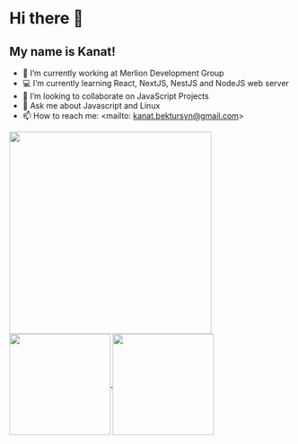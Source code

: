 # **Hi there 👋**
## **My name is Kanat!**

- 👔  I’m currently working at Merlion Development Group
- 💻  I’m currently learning React, NextJS, NestJS and NodeJS web server
- 🤝  I’m looking to collaborate on JavaScript Projects
- 💬  Ask me about Javascript and Linux
- 📫  How to reach me: <mailto: kanat.bektursyn@gmail.com>


<a href="https://github.com/kanatBektursyn">
  <img align="left" height="360px" src="https://github-readme-stats.vercel.app/api/top-langs?username=kanatBektursyn&count_private=true&bg_color=1a1c20&title_color=ffffff&text_color=cccccc&hide_border=true&show_icons=true&border_radius=10px" />
</a>

<a href="https://discord.com/users/550616137180774402">
  <img align="center" height="180px" src="https://lanyard-profile-readme.vercel.app/api/550616137180774402" />
</a>

<a href="https://github.com/kanatBektursyn">
  <img align="center" height="180px" src="https://github-readme-stats.vercel.app/api?username=kanatBektursyn&count_private=true&bg_color=1a1c20&title_color=ffffff&text_color=cccccc&hide_border=true&show_icons=true&border_radius=10px" />
</a>
